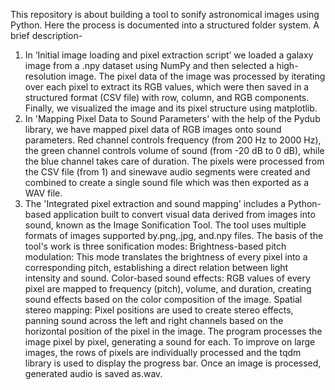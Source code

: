  This repository is about building a tool to sonify astronomical images using Python. Here the process is documented into a structured folder system. A brief description-
 1.	In ‘Initial image loading and pixel extraction script’ we loaded a galaxy image from a .npy dataset using NumPy and then selected a high-resolution image. The pixel data of the image was processed by iterating over each pixel to extract its RGB values, which were then saved in a structured format (CSV file) with row, column, and RGB components. Finally, we visualized the image and its pixel structure using matplotlib.
 2.	In 'Mapping Pixel Data to Sound Parameters' with the help of the Pydub library, we have mapped pixel data of RGB images onto sound parameters. Red channel controls frequency (from 200 Hz to 2000 Hz), the green channel controls volume of sound (from -20 dB to 0 dB), while the blue channel takes care of duration. The pixels were processed from the CSV file (from 1) and sinewave audio segments were created and combined to create a single sound file which was then exported as a WAV file.
 3.	The 'Integrated pixel extraction and sound mapping' includes a Python-based application built to convert visual data derived from images into sound, known as the Image Sonification Tool. The tool uses multiple formats of images supported by.png,.jpg, and.npy files.
The basis of the tool's work is three sonification modes:
Brightness-based pitch modulation: This mode translates the brightness of every pixel into a corresponding pitch, establishing a direct relation between light intensity and sound.
Color-based sound effects: RGB values of every pixel are mapped to frequency (pitch), volume, and duration, creating sound effects based on the color composition of the image.
Spatial stereo mapping: Pixel positions are used to create stereo effects, panning sound across the left and right channels based on the horizontal position of the pixel in the image.
The program processes the image pixel by pixel, generating a sound for each. To improve on large images, the rows of pixels are individually processed and the tqdm library is used to display the progress bar. Once an image is processed, generated audio is saved as.wav.

